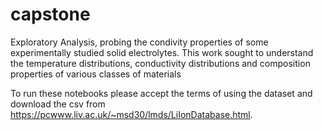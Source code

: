 # capstone
Exploratory Analysis, probing the condivity properties of some experimentally studied solid electrolytes. 
This work sought to understand the temperature distributions, conductivity distributions and composition properties of various classes of materials

To run these notebooks please accept the terms of using the dataset and download the csv from https://pcwww.liv.ac.uk/~msd30/lmds/LiIonDatabase.html.
